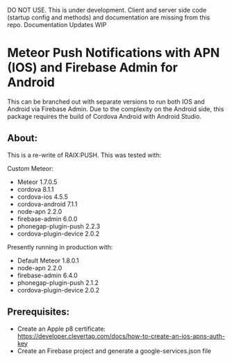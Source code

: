 DO NOT USE. This is under development. Client and server side code (startup config and methods) and documentation are missing from this repo.
Documentation Updates WIP

# Meteor Push Notifications with APN (IOS) and Firebase Admin for Android
This can be branched out with separate versions to run both IOS and Android via Firebase Admin.
Due to the complexity on the Android side, this package requires the build of Cordova Android with Android Studio.

## About:
This is a re-write of RAIX:PUSH.
This was tested with:

Custom Meteor:
* Meteor 1.7.0.5
* cordova 8.1.1
* cordova-ios 4.5.5
* cordova-android 7.1.1
* node-apn 2.2.0
* firebase-admin 6.0.0
* phonegap-plugin-push 2.2.3
* cordova-plugin-device 2.0.2

Presently running in production with:
* Default Meteor 1.8.0.1
* node-apn 2.2.0
* firebase-admin 6.4.0
* phonegap-plugin-push 2.1.2
* cordova-plugin-device 2.0.2

## Prerequisites:

* Create an Apple p8 certificate: https://developer.clevertap.com/docs/how-to-create-an-ios-apns-auth-key
* Create an Firebase project and generate a google-services.json file

